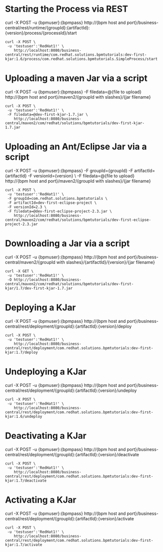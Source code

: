 
# Starting the Process via REST

curl -X POST -u {bpmuser}:{bpmpass} http://{bpm host and port}/business-central/rest/runtime/{groupId}:{artifactId}:{version}/process/{processId}/start

```
curl -X POST \
 -u 'testuser':'RedHat1!' \
    http://localhost:8080/business-central/rest/runtime/com.redhat.solutions.bpmtutorials:dev-first-kjar:1.6/process/com.redhat.solutions.bpmtutorials.SimpleProcess/start
```

# Uploading a maven Jar via a script

curl -X POST -u {bpmuser}:{bpmpass} -F filedata=@{file to upload} http://{bpm host and port}/maven2/{groupId with slashes}/{jar filename}

```
curl -X POST \
 -u 'testuser':'RedHat1!' \
 -F filedata=@dev-first-kjar-1.7.jar \
    http://localhost:8080/business-central/maven2/com/redhat/solutions/bpmtutorials/dev-first-kjar-1.7.jar
```

# Uploading an Ant/Eclipse Jar via a script

curl -X POST -u {bpmuser}:{bpmpass} -F groupId={groupId} -F artifactId={artifactId} -F versionId={version} \ -F filedata=@{file to upload} http://{bpm host and port}/maven2/{groupId with slashes}/{jar filename}

```
curl -X POST \
 -u 'testuser':'RedHat1!' \
 -F groupId=com.redhat.solutions.bpmtutorials \
 -F artifactId=dev-first-eclipse-project \
 -F versionId=2.3 \
 -F filedata=@dev-first-eclipse-project-2.3.jar \
    http://localhost:8080/business-central/maven2/com/redhat/solutions/bpmtutorials/dev-first-eclipse-project-2.3.jar
```

# Downloading a Jar via a script

curl -X POST -u {bpmuser}:{bpmpass} http://{bpm host and port}/business-central/maven2/{groupId with slashes}/{artifactId}/{version}/{jar filename}

```
curl -X GET \
 -u 'testuser':'RedHat1!' \
 -O http://localhost:8080/business-central/maven2/com/redhat/solutions/bpmtutorials/dev-first-kjar/1.7/dev-first-kjar-1.7.jar
```

# Deploying a KJar

curl -X POST -u {bpmuser}:{bpmpass} http://{bpm host and port}/business-central/rest/deployment/{groupId}:{artifactId}:{version}/deploy

```
curl -X POST \
 -u 'testuser':'RedHat1!' \
    http://localhost:8080/business-central/rest/deployment/com.redhat.solutions.bpmtutorials:dev-first-kjar:1.7/deploy
```

# Undeploying a KJar

curl -X POST -u {bpmuser}:{bpmpass} http://{bpm host and port}/business-central/rest/deployment/{groupId}:{artifactId}:{version}/undeploy

```
curl -X POST \
 -u 'testuser':'RedHat1!' \
    http://localhost:8080/business-central/rest/deployment/com.redhat.solutions.bpmtutorials:dev-first-kjar:1.6/undeploy
```

# Deactivating a KJar

curl -X POST -u {bpmuser}:{bpmpass} http://{bpm host and port}/business-central/rest/deployment/{groupId}:{artifactId}:{version}/deactivate

```
curl -X POST \
 -u 'testuser':'RedHat1!' \
    http://localhost:8080/business-central/rest/deployment/com.redhat.solutions.bpmtutorials:dev-first-kjar:1.7/deactivate
```

# Activating a KJar

curl -X POST -u {bpmuser}:{bpmpass} http://{bpm host and port}/business-central/rest/deployment/{groupId}:{artifactId}:{version}/activate

```
curl -X POST \
 -u 'testuser':'RedHat1!' \
    http://localhost:8080/business-central/rest/deployment/com.redhat.solutions.bpmtutorials:dev-first-kjar:1.7/activate
```














